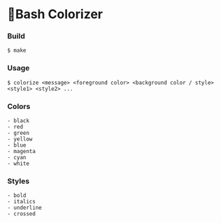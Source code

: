 # 🎨Bash Colorizer

### Build
`$ make`

### Usage
`$ colorize <message> <foreground color> <background color / style> <style1> <style2> ...`

### Colors
    - black
    - red
    - green
    - yellow
    - blue
    - magenta
    - cyan
    - white

### Styles
    - bold
    - italics
    - underline
    - crossed
